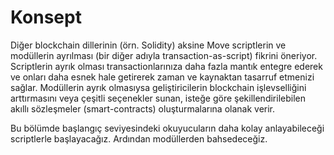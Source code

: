 # Konsept

Diğer blockchain dillerinin (örn. Solidity) aksine Move scriptlerin ve modüllerin ayrılması (bir diğer adıyla transaction-as-script) fikrini öneriyor. Scriptlerin ayrık olması transactionlarınıza daha fazla mantık entegre ederek ve onları daha esnek hale getirerek zaman ve kaynaktan tasarruf etmenizi sağlar. Modüllerin ayrık olmasıysa geliştiricilerin blockchain işlevselliğini arttırmasını veya çeşitli seçenekler sunan, isteğe göre şekillendirilebilen akıllı sözleşmeler (smart-contracts) oluşturmalarına olanak verir.

Bu bölümde başlangıç seviyesindeki okuyucuların daha kolay anlayabileceği scriptlerle başlayacağız. Ardından modüllerden bahsedeceğiz.

